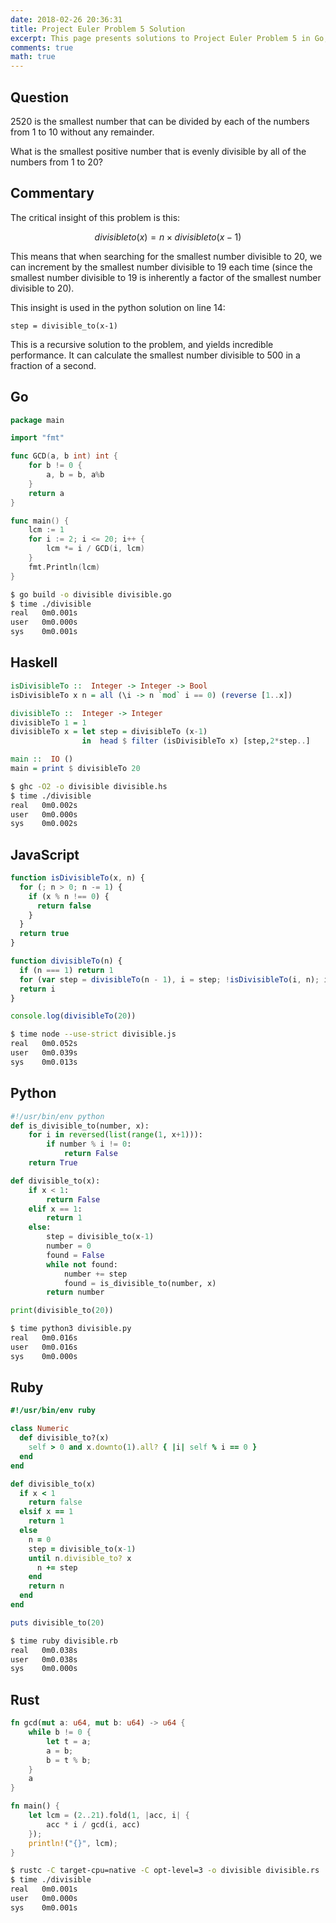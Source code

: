 ```yaml
---
date: 2018-02-26 20:36:31
title: Project Euler Problem 5 Solution
excerpt: This page presents solutions to Project Euler Problem 5 in Go, Haskell, JavaScript, Python, Ruby and Rust.
comments: true
math: true
---
```



## Question

2520 is the smallest number that can be divided by each
of the numbers from 1 to 10 without any remainder.

What is the smallest positive number that is evenly divisible
by all of the numbers from 1 to 20?




## Commentary

The critical insight of this problem is this:

$$divisibleto(x) = n \times divisibleto(x-1)$$

This means that when searching for the smallest number divisible to 20,
we can increment by the smallest number divisible to 19 each time (since the 
smallest number divisible to 19 is inherently a factor of the smallest number
divisible to 20).

This insight is used in the python solution on line 14:

	step = divisible_to(x-1)

This is a recursive solution to the problem, and yields incredible performance. It can calculate
the smallest number divisible to 500 in a fraction of a second.




## Go

```go
package main

import "fmt"

func GCD(a, b int) int {
    for b != 0 {
        a, b = b, a%b
    }
    return a
}

func main() {
    lcm := 1
    for i := 2; i <= 20; i++ {
        lcm *= i / GCD(i, lcm)
    }
    fmt.Println(lcm)
}
```


```bash
$ go build -o divisible divisible.go
$ time ./divisible
real   0m0.001s
user   0m0.000s
sys    0m0.001s
```



## Haskell

```haskell
isDivisibleTo ::  Integer -> Integer -> Bool
isDivisibleTo x n = all (\i -> n `mod` i == 0) (reverse [1..x])

divisibleTo ::  Integer -> Integer
divisibleTo 1 = 1
divisibleTo x = let step = divisibleTo (x-1)
                in  head $ filter (isDivisibleTo x) [step,2*step..]

main ::  IO ()
main = print $ divisibleTo 20
```


```bash
$ ghc -O2 -o divisible divisible.hs
$ time ./divisible
real   0m0.002s
user   0m0.000s
sys    0m0.002s
```



## JavaScript

```javascript
function isDivisibleTo(x, n) {
  for (; n > 0; n -= 1) {
    if (x % n !== 0) {
      return false
    }
  }
  return true
}

function divisibleTo(n) {
  if (n === 1) return 1
  for (var step = divisibleTo(n - 1), i = step; !isDivisibleTo(i, n); i += step);
  return i
}

console.log(divisibleTo(20))
```


```bash
$ time node --use-strict divisible.js
real   0m0.052s
user   0m0.039s
sys    0m0.013s
```



## Python

```python
#!/usr/bin/env python
def is_divisible_to(number, x):
    for i in reversed(list(range(1, x+1))):
        if number % i != 0:
            return False
    return True

def divisible_to(x):
    if x < 1:
        return False
    elif x == 1:
        return 1
    else:
        step = divisible_to(x-1)
        number = 0
        found = False
        while not found:
            number += step
            found = is_divisible_to(number, x)
        return number

print(divisible_to(20))
```


```bash
$ time python3 divisible.py
real   0m0.016s
user   0m0.016s
sys    0m0.000s
```



## Ruby

```ruby
#!/usr/bin/env ruby

class Numeric
  def divisible_to?(x)
    self > 0 and x.downto(1).all? { |i| self % i == 0 }
  end
end

def divisible_to(x)
  if x < 1
    return false
  elsif x == 1
    return 1
  else
    n = 0
    step = divisible_to(x-1)
    until n.divisible_to? x
      n += step
    end
    return n
  end
end

puts divisible_to(20)
```


```bash
$ time ruby divisible.rb
real   0m0.038s
user   0m0.038s
sys    0m0.000s
```



## Rust

```rust
fn gcd(mut a: u64, mut b: u64) -> u64 {
    while b != 0 {
        let t = a;
        a = b;
        b = t % b;
    }
    a
}

fn main() {
    let lcm = (2..21).fold(1, |acc, i| {
        acc * i / gcd(i, acc)
    });
    println!("{}", lcm);
}
```


```bash
$ rustc -C target-cpu=native -C opt-level=3 -o divisible divisible.rs
$ time ./divisible
real   0m0.001s
user   0m0.000s
sys    0m0.001s
```


